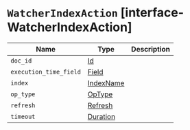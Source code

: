 # `WatcherIndexAction` [interface-WatcherIndexAction]

| Name | Type | Description |
| - | - | - |
| `doc_id` | [Id](./Id.md) | &nbsp; |
| `execution_time_field` | [Field](./Field.md) | &nbsp; |
| `index` | [IndexName](./IndexName.md) | &nbsp; |
| `op_type` | [OpType](./OpType.md) | &nbsp; |
| `refresh` | [Refresh](./Refresh.md) | &nbsp; |
| `timeout` | [Duration](./Duration.md) | &nbsp; |
